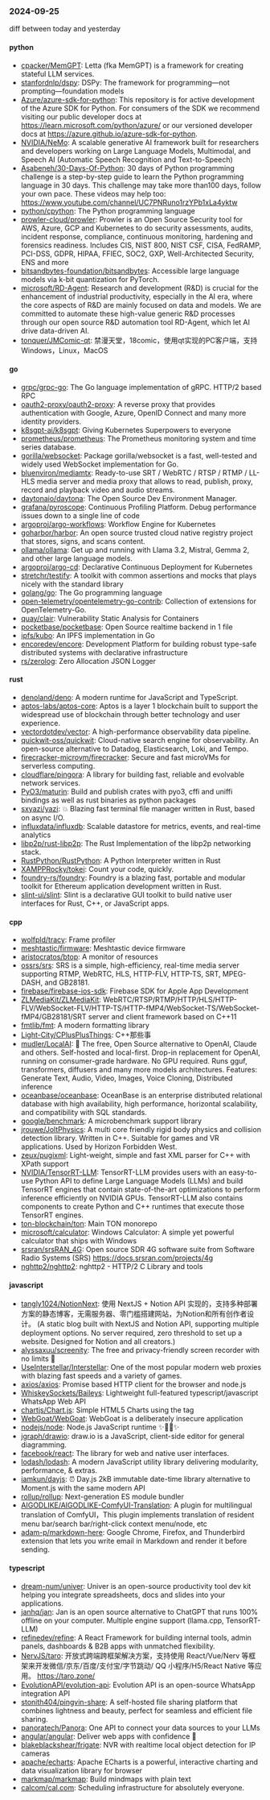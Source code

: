 ### 2024-09-25
diff between today and yesterday

#### python
* [cpacker/MemGPT](https://github.com/cpacker/MemGPT): Letta (fka MemGPT) is a framework for creating stateful LLM services.
* [stanfordnlp/dspy](https://github.com/stanfordnlp/dspy): DSPy: The framework for programming—not prompting—foundation models
* [Azure/azure-sdk-for-python](https://github.com/Azure/azure-sdk-for-python): This repository is for active development of the Azure SDK for Python. For consumers of the SDK we recommend visiting our public developer docs at https://learn.microsoft.com/python/azure/ or our versioned developer docs at https://azure.github.io/azure-sdk-for-python.
* [NVIDIA/NeMo](https://github.com/NVIDIA/NeMo): A scalable generative AI framework built for researchers and developers working on Large Language Models, Multimodal, and Speech AI (Automatic Speech Recognition and Text-to-Speech)
* [Asabeneh/30-Days-Of-Python](https://github.com/Asabeneh/30-Days-Of-Python): 30 days of Python programming challenge is a step-by-step guide to learn the Python programming language in 30 days. This challenge may take more than100 days, follow your own pace. These videos may help too: https://www.youtube.com/channel/UC7PNRuno1rzYPb1xLa4yktw
* [python/cpython](https://github.com/python/cpython): The Python programming language
* [prowler-cloud/prowler](https://github.com/prowler-cloud/prowler): Prowler is an Open Source Security tool for AWS, Azure, GCP and Kubernetes to do security assessments, audits, incident response, compliance, continuous monitoring, hardening and forensics readiness. Includes CIS, NIST 800, NIST CSF, CISA, FedRAMP, PCI-DSS, GDPR, HIPAA, FFIEC, SOC2, GXP, Well-Architected Security, ENS and more
* [bitsandbytes-foundation/bitsandbytes](https://github.com/bitsandbytes-foundation/bitsandbytes): Accessible large language models via k-bit quantization for PyTorch.
* [microsoft/RD-Agent](https://github.com/microsoft/RD-Agent): Research and development (R&D) is crucial for the enhancement of industrial productivity, especially in the AI era, where the core aspects of R&D are mainly focused on data and models. We are committed to automate these high-value generic R&D processes through our open source R&D automation tool RD-Agent, which let AI drive data-driven AI.
* [tonquer/JMComic-qt](https://github.com/tonquer/JMComic-qt): 禁漫天堂，18comic，使用qt实现的PC客户端，支持Windows，Linux，MacOS

#### go
* [grpc/grpc-go](https://github.com/grpc/grpc-go): The Go language implementation of gRPC. HTTP/2 based RPC
* [oauth2-proxy/oauth2-proxy](https://github.com/oauth2-proxy/oauth2-proxy): A reverse proxy that provides authentication with Google, Azure, OpenID Connect and many more identity providers.
* [k8sgpt-ai/k8sgpt](https://github.com/k8sgpt-ai/k8sgpt): Giving Kubernetes Superpowers to everyone
* [prometheus/prometheus](https://github.com/prometheus/prometheus): The Prometheus monitoring system and time series database.
* [gorilla/websocket](https://github.com/gorilla/websocket): Package gorilla/websocket is a fast, well-tested and widely used WebSocket implementation for Go.
* [bluenviron/mediamtx](https://github.com/bluenviron/mediamtx): Ready-to-use SRT / WebRTC / RTSP / RTMP / LL-HLS media server and media proxy that allows to read, publish, proxy, record and playback video and audio streams.
* [daytonaio/daytona](https://github.com/daytonaio/daytona): The Open Source Dev Environment Manager.
* [grafana/pyroscope](https://github.com/grafana/pyroscope): Continuous Profiling Platform. Debug performance issues down to a single line of code
* [argoproj/argo-workflows](https://github.com/argoproj/argo-workflows): Workflow Engine for Kubernetes
* [goharbor/harbor](https://github.com/goharbor/harbor): An open source trusted cloud native registry project that stores, signs, and scans content.
* [ollama/ollama](https://github.com/ollama/ollama): Get up and running with Llama 3.2, Mistral, Gemma 2, and other large language models.
* [argoproj/argo-cd](https://github.com/argoproj/argo-cd): Declarative Continuous Deployment for Kubernetes
* [stretchr/testify](https://github.com/stretchr/testify): A toolkit with common assertions and mocks that plays nicely with the standard library
* [golang/go](https://github.com/golang/go): The Go programming language
* [open-telemetry/opentelemetry-go-contrib](https://github.com/open-telemetry/opentelemetry-go-contrib): Collection of extensions for OpenTelemetry-Go.
* [quay/clair](https://github.com/quay/clair): Vulnerability Static Analysis for Containers
* [pocketbase/pocketbase](https://github.com/pocketbase/pocketbase): Open Source realtime backend in 1 file
* [ipfs/kubo](https://github.com/ipfs/kubo): An IPFS implementation in Go
* [encoredev/encore](https://github.com/encoredev/encore): Development Platform for building robust type-safe distributed systems with declarative infrastructure
* [rs/zerolog](https://github.com/rs/zerolog): Zero Allocation JSON Logger

#### rust
* [denoland/deno](https://github.com/denoland/deno): A modern runtime for JavaScript and TypeScript.
* [aptos-labs/aptos-core](https://github.com/aptos-labs/aptos-core): Aptos is a layer 1 blockchain built to support the widespread use of blockchain through better technology and user experience.
* [vectordotdev/vector](https://github.com/vectordotdev/vector): A high-performance observability data pipeline.
* [quickwit-oss/quickwit](https://github.com/quickwit-oss/quickwit): Cloud-native search engine for observability. An open-source alternative to Datadog, Elasticsearch, Loki, and Tempo.
* [firecracker-microvm/firecracker](https://github.com/firecracker-microvm/firecracker): Secure and fast microVMs for serverless computing.
* [cloudflare/pingora](https://github.com/cloudflare/pingora): A library for building fast, reliable and evolvable network services.
* [PyO3/maturin](https://github.com/PyO3/maturin): Build and publish crates with pyo3, cffi and uniffi bindings as well as rust binaries as python packages
* [sxyazi/yazi](https://github.com/sxyazi/yazi): 💥 Blazing fast terminal file manager written in Rust, based on async I/O.
* [influxdata/influxdb](https://github.com/influxdata/influxdb): Scalable datastore for metrics, events, and real-time analytics
* [libp2p/rust-libp2p](https://github.com/libp2p/rust-libp2p): The Rust Implementation of the libp2p networking stack.
* [RustPython/RustPython](https://github.com/RustPython/RustPython): A Python Interpreter written in Rust
* [XAMPPRocky/tokei](https://github.com/XAMPPRocky/tokei): Count your code, quickly.
* [foundry-rs/foundry](https://github.com/foundry-rs/foundry): Foundry is a blazing fast, portable and modular toolkit for Ethereum application development written in Rust.
* [slint-ui/slint](https://github.com/slint-ui/slint): Slint is a declarative GUI toolkit to build native user interfaces for Rust, C++, or JavaScript apps.

#### cpp
* [wolfpld/tracy](https://github.com/wolfpld/tracy): Frame profiler
* [meshtastic/firmware](https://github.com/meshtastic/firmware): Meshtastic device firmware
* [aristocratos/btop](https://github.com/aristocratos/btop): A monitor of resources
* [ossrs/srs](https://github.com/ossrs/srs): SRS is a simple, high-efficiency, real-time media server supporting RTMP, WebRTC, HLS, HTTP-FLV, HTTP-TS, SRT, MPEG-DASH, and GB28181.
* [firebase/firebase-ios-sdk](https://github.com/firebase/firebase-ios-sdk): Firebase SDK for Apple App Development
* [ZLMediaKit/ZLMediaKit](https://github.com/ZLMediaKit/ZLMediaKit): WebRTC/RTSP/RTMP/HTTP/HLS/HTTP-FLV/WebSocket-FLV/HTTP-TS/HTTP-fMP4/WebSocket-TS/WebSocket-fMP4/GB28181/SRT server and client framework based on C++11
* [fmtlib/fmt](https://github.com/fmtlib/fmt): A modern formatting library
* [Light-City/CPlusPlusThings](https://github.com/Light-City/CPlusPlusThings): C++那些事
* [mudler/LocalAI](https://github.com/mudler/LocalAI): 🤖 The free, Open Source alternative to OpenAI, Claude and others. Self-hosted and local-first. Drop-in replacement for OpenAI, running on consumer-grade hardware. No GPU required. Runs gguf, transformers, diffusers and many more models architectures. Features: Generate Text, Audio, Video, Images, Voice Cloning, Distributed inference
* [oceanbase/oceanbase](https://github.com/oceanbase/oceanbase): OceanBase is an enterprise distributed relational database with high availability, high performance, horizontal scalability, and compatibility with SQL standards.
* [google/benchmark](https://github.com/google/benchmark): A microbenchmark support library
* [jrouwe/JoltPhysics](https://github.com/jrouwe/JoltPhysics): A multi core friendly rigid body physics and collision detection library. Written in C++. Suitable for games and VR applications. Used by Horizon Forbidden West.
* [zeux/pugixml](https://github.com/zeux/pugixml): Light-weight, simple and fast XML parser for C++ with XPath support
* [NVIDIA/TensorRT-LLM](https://github.com/NVIDIA/TensorRT-LLM): TensorRT-LLM provides users with an easy-to-use Python API to define Large Language Models (LLMs) and build TensorRT engines that contain state-of-the-art optimizations to perform inference efficiently on NVIDIA GPUs. TensorRT-LLM also contains components to create Python and C++ runtimes that execute those TensorRT engines.
* [ton-blockchain/ton](https://github.com/ton-blockchain/ton): Main TON monorepo
* [microsoft/calculator](https://github.com/microsoft/calculator): Windows Calculator: A simple yet powerful calculator that ships with Windows
* [srsran/srsRAN_4G](https://github.com/srsran/srsRAN_4G): Open source SDR 4G software suite from Software Radio Systems (SRS) https://docs.srsran.com/projects/4g
* [nghttp2/nghttp2](https://github.com/nghttp2/nghttp2): nghttp2 - HTTP/2 C Library and tools

#### javascript
* [tangly1024/NotionNext](https://github.com/tangly1024/NotionNext): 使用 NextJS + Notion API 实现的，支持多种部署方案的静态博客，无需服务器、零门槛搭建网站，为Notion和所有创作者设计。 (A static blog built with NextJS and Notion API, supporting multiple deployment options. No server required, zero threshold to set up a website. Designed for Notion and all creators.)
* [alyssaxuu/screenity](https://github.com/alyssaxuu/screenity): The free and privacy-friendly screen recorder with no limits 🎥
* [UseInterstellar/Interstellar](https://github.com/UseInterstellar/Interstellar): One of the most popular modern web proxies with blazing fast speeds and a variety of games.
* [axios/axios](https://github.com/axios/axios): Promise based HTTP client for the browser and node.js
* [WhiskeySockets/Baileys](https://github.com/WhiskeySockets/Baileys): Lightweight full-featured typescript/javascript WhatsApp Web API
* [chartjs/Chart.js](https://github.com/chartjs/Chart.js): Simple HTML5 Charts using the <canvas> tag
* [WebGoat/WebGoat](https://github.com/WebGoat/WebGoat): WebGoat is a deliberately insecure application
* [nodejs/node](https://github.com/nodejs/node): Node.js JavaScript runtime ✨🐢🚀✨
* [jgraph/drawio](https://github.com/jgraph/drawio): draw.io is a JavaScript, client-side editor for general diagramming.
* [facebook/react](https://github.com/facebook/react): The library for web and native user interfaces.
* [lodash/lodash](https://github.com/lodash/lodash): A modern JavaScript utility library delivering modularity, performance, & extras.
* [iamkun/dayjs](https://github.com/iamkun/dayjs): ⏰ Day.js 2kB immutable date-time library alternative to Moment.js with the same modern API
* [rollup/rollup](https://github.com/rollup/rollup): Next-generation ES module bundler
* [AIGODLIKE/AIGODLIKE-ComfyUI-Translation](https://github.com/AIGODLIKE/AIGODLIKE-ComfyUI-Translation): A plugin for multilingual translation of ComfyUI，This plugin implements translation of resident menu bar/search bar/right-click context menu/node, etc
* [adam-p/markdown-here](https://github.com/adam-p/markdown-here): Google Chrome, Firefox, and Thunderbird extension that lets you write email in Markdown and render it before sending.

#### typescript
* [dream-num/univer](https://github.com/dream-num/univer): Univer is an open-source productivity tool dev kit helping you integrate spreadsheets, docs and slides into your applications.
* [janhq/jan](https://github.com/janhq/jan): Jan is an open source alternative to ChatGPT that runs 100% offline on your computer. Multiple engine support (llama.cpp, TensorRT-LLM)
* [refinedev/refine](https://github.com/refinedev/refine): A React Framework for building internal tools, admin panels, dashboards & B2B apps with unmatched flexibility.
* [NervJS/taro](https://github.com/NervJS/taro): 开放式跨端跨框架解决方案，支持使用 React/Vue/Nerv 等框架来开发微信/京东/百度/支付宝/字节跳动/ QQ 小程序/H5/React Native 等应用。 https://taro.zone/
* [EvolutionAPI/evolution-api](https://github.com/EvolutionAPI/evolution-api): Evolution API is an open-source WhatsApp integration API
* [stonith404/pingvin-share](https://github.com/stonith404/pingvin-share): A self-hosted file sharing platform that combines lightness and beauty, perfect for seamless and efficient file sharing.
* [panoratech/Panora](https://github.com/panoratech/Panora): One API to connect your data sources to your LLMs
* [angular/angular](https://github.com/angular/angular): Deliver web apps with confidence 🚀
* [blakeblackshear/frigate](https://github.com/blakeblackshear/frigate): NVR with realtime local object detection for IP cameras
* [apache/echarts](https://github.com/apache/echarts): Apache ECharts is a powerful, interactive charting and data visualization library for browser
* [markmap/markmap](https://github.com/markmap/markmap): Build mindmaps with plain text
* [calcom/cal.com](https://github.com/calcom/cal.com): Scheduling infrastructure for absolutely everyone.
